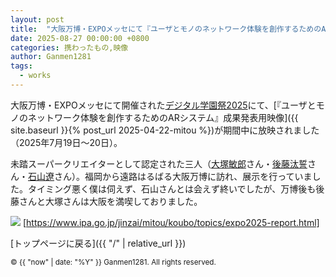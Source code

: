 ```yaml
---
layout: post
title:  "大阪万博・EXPOメッセにて『ユーザとモノのネットワーク体験を創作するためのARシステム』成果発表用映像が放映されました。"
date: 2025-08-27 00:00:00 +0800
categories: 携わったもの,映像
author: Ganmen1281
tags:
  - works
---
```


大阪万博・EXPOメッセにて開催された[デジタル学園祭2025]にて、[『ユーザとモノのネットワーク体験を創作するためのARシステム』成果発表用映像]({{ site.baseurl }}{% post_url 2025-04-22-mitou %})が期間中に放映されました（2025年7月19日～20日）。

未踏スーパークリエイターとして認定された三人（[大塚敏郎]さん・[後藤汰誓]さん・[石山遼]さん）。福岡から遠路はるばる大阪万博に訪れ、展示を行っていました。タイミング悪く僕は伺えず、石山さんとは会えず終いでしたが、万博後も後藤さんと大塚さんは大阪を満喫しておりました。

![]({{site.baseurl}}/assets/img/expo2025-report-5.png)
[https://www.ipa.go.jp/jinzai/mitou/koubo/topics/expo2025-report.html]


 [トップページに戻る]({{ "/" | relative_url }})

 [喜多]: https://m.youtube.com/@紀淡海峡/videos?fbclid=PAQ0xDSwL1INZleHRuA2FlbQIxMAABp0CFIxDmtYZrmKCvueG2LfZ16Swg1o8OjSXJNDp6zACmdAy6wmp2zaZohFoC_aem_eKzHv--5e-83c65KlqszIQ
 [hasaka]: https://x.com/fasaka_2
 [Annie beatz]: https://x.com/Annie_beatz
[コブトリ]: https://x.com/mellorine062
[菊川倖輝]: https://www.instagram.com/k5i2u2a2o?igsh=Y3Nqa3Z6cTNoamR0
[そーど]: https://x.com/sword_aiueo0917
[わい]: https://x.com/wauwauw_au
[JDID]: https://www.instagram.com/jdid_.66?igsh=eTExaG5yaG5yejIw
[taian.pic]: https://www.instagram.com/taian.pic?igsh=MTZka3AyN2VhZzkzOQ%3D%3D&utm_source=qr
[デジタル学園祭2025]: https://d-s-festival.jp/
[https://www.ipa.go.jp/jinzai/mitou/koubo/topics/expo2025-report.html]: https://www.ipa.go.jp/jinzai/mitou/koubo/topics/expo2025-report.html
[大塚敏郎]: https://toshime.github.io/
[後藤汰誓]:   https://gototaisei.ochakumi.com/
[石山遼]: https://rishiyama.github.io/

<p><small>&copy; {{ "now" | date: "%Y" }} Ganmen1281. All rights reserved.</small></p>